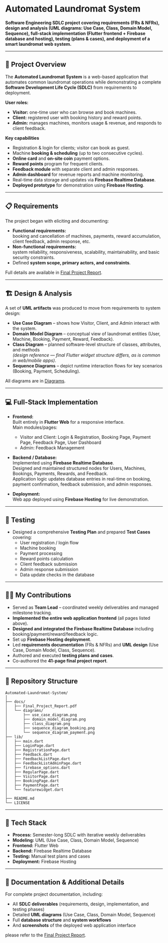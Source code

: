 # Automated Laundromat System

**Software Engineering SDLC project covering requirements (FRs & NFRs), design and analysis (UML diagrams: Use Case, Class, Domain Model, Sequence), full-stack implementation (Flutter frontend + Firebase database and hosting), testing (plans & cases), and deployment of a smart laundromat web system.**

---

## 📖 Project Overview
The **Automated Laundromat System** is a web-based application that automates common laundromat operations while demonstrating a complete **Software Development Life Cycle (SDLC)** from requirements to deployment.

**User roles:**
- **Visitor:** one-time user who can browse and book machines.
- **Client:** registered user with booking history and reward points.
- **Admin:** manages machines, monitors usage & revenue, and responds to client feedback.

**Key capabilities**   
- Registration & login for clients; visitor can book as guest.
- Machine **booking & scheduling** (up to two consecutive cycles).
- **Online card** and **on-site coin** payment options.
- **Reward points** program for frequent clients.
- **Feedback module** with separate client and admin responses.
- **Admin dashboard** for revenue reports and machine monitoring.
- Real-time data storage and updates via **Firebase Realtime Database**.
- **Deployed prototype** for demonstration using **Firebase Hosting**.

---

## 📋 Requirements
The project began with eliciting and documenting:
- **Functional requirements:**  
  booking and cancellation of machines, payments, reward accumulation, client feedback, admin response, etc.  
- **Non-functional requirements:**  
  system reliability, responsiveness, scalability, maintainability, and basic security constraints.
- Defined **system scope, primary actors, and constraints**.

Full details are available in [Final Project Report](docs/Final_Project_Report.pdf).

---

## 🏗️ Design & Analysis
A set of **UML artifacts** was produced to move from requirements to system design:
- **Use Case Diagram** – shows how Visitor, Client, and Admin interact with the system.
- **Domain Model Diagram** – conceptual view of laundromat entities (User, Machine, Booking, Payment, Reward, Feedback).
- **Class Diagram** – planned software-level structure of classes, attributes, and methods  
  *(design reference — final Flutter widget structure differs, as is common in web/mobile apps)*.
- **Sequence Diagrams** – depict runtime interaction flows for key scenarios (Booking, Payment, Scheduling).

All diagrams are in [Diagrams](docs/diagrams).

---

## 💻 Full-Stack Implementation
- **Frontend:**  
  Built entirely in **Flutter Web** for a responsive interface.  
  Main modules/pages:
  - Visitor and Client: Login & Registration, Booking Page, Payment Page, Feedback Page, User Dashboard  
  - Admin: Feedback Management

- **Backend / Database:**  
  Implemented using **Firebase Realtime Database**.  
  Designed and maintained structured nodes for Users, Machines, Bookings, Payments, Rewards, and Feedback.  
  Application logic updates database entries in real-time on booking, payment confirmation, feedback submission, and admin responses.

- **Deployment:**  
  Web app deployed using **Firebase Hosting** for live demonstration.

---

## 🧪 Testing
- Designed a comprehensive **Testing Plan** and prepared **Test Cases** covering:
  - User registration / login flow
  - Machine booking
  - Payment processing
  - Reward points calculation
  - Client feedback submission
  - Admin response submission
  - Data update checks in the database

---

## 👩‍💻 My Contributions
- Served as **Team Lead** – coordinated weekly deliverables and managed milestone tracking.
- **Implemented the entire web application frontend** (all pages listed above).
- **Designed and integrated the Firebase Realtime Database** including booking/payment/reward/feedback logic.
- Set up **Firebase Hosting deployment**.
- Led **requirements documentation** (FRs & NFRs) and **UML design** (Use Case, Domain Model, Class, Sequence).
- Authored and executed **testing plans and cases**.
- Co-authored the **41-page final project report**.

---

## 📂 Repository Structure
```
Automated-Laundromat-System/
│
├── docs/
│   ├── Final_Project_Report.pdf 
│   └── diagrams/
│       ├── use_case_diagram.png
│       ├── domain_model_diagram.png
│       ├── class_diagram.png
│       ├── sequence_diagram_booking.png
│       └── sequence_diagram_payment.png
├── lib/
│   ├── main.dart
│   ├── LoginPage.dart
│   ├── RegistrationPage.dart
│   ├── Feedback.dart
│   ├── FeedbackListPage.dart
│   ├── FeedbackListAdminPage.dart
│   ├── firebase_options.dart
│   ├── RegularPage.dart
│   ├── VisitorPage.dart
│   ├── BookingPage.dart
│   ├── PaymentPage.dart
│   └── featurewidget.dart
│
├── README.md              
└── LICENSE                       
```

---

## 🚀 Tech Stack
- **Process:** Semester-long SDLC with iterative weekly deliverables 
- **Modeling:** UML (Use Case, Class, Domain Model, Sequence)  
- **Frontend:** Flutter Web  
- **Backend:** Firebase Realtime Database
- **Testing:** Manual test plans and cases  
- **Deployment:** Firebase Hosting  

---

## 📄 Documentation & Additional Details

For complete project documentation, including:
- All **SDLC deliverables** (requirements, design, implementation, and testing phases)
- Detailed **UML diagrams** (Use Case, Class, Domain Model, Sequence)
- Full **database structure** and **system workflows**
- And **screenshots** of the deployed web application interface

please refer to the [Final Project Report](docs/Final_Project_Report.pdf).


